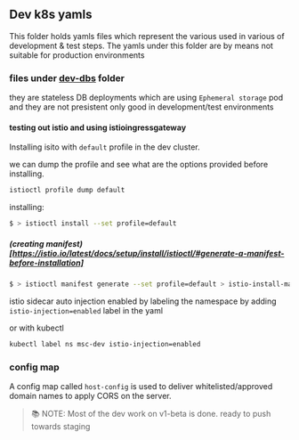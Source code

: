 ## Dev k8s yamls 

This folder holds yamls files which represent the various used in various of development & test steps. The yamls under this folder are by means not suitable for production environments

### files under [dev-dbs]('./dev-dbs') folder
they are stateless DB deployments which are using `Ephemeral storage` pod and they are not presistent only good in development/test environments

#### testing out istio and using istioingressgateway


Installing isito with `default` profile in the dev cluster.

we can dump the profile and see what are the options provided before installing.

```bash
istioctl profile dump default
```

installing:

```bash
$ > istioctl install --set profile=default
```

##### (creating manifest)[https://istio.io/latest/docs/setup/install/istioctl/#generate-a-manifest-before-installation]
```bash
$ > istioctl manifest generate --set profile=default > istio-install-manifest.yaml

```


istio sidecar auto injection enabled by labeling the namespace by adding `istio-injection=enabled` label in the yaml

or with kubectl 

```bash
kubectl label ns msc-dev istio-injection=enabled
```

### config map

A config map called `host-config` is used to deliver whitelisted/approved domain names to apply CORS on the server. 



> 📚 NOTE: Most of the dev work on v1-beta is done. ready to push towards staging
